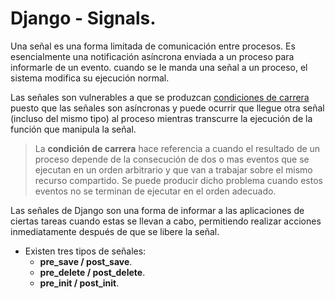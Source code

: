 # Django - Signals.

Una señal es una forma limitada de comunicación entre procesos. Es esencialmente una notificación asíncrona enviada a un proceso para informarle de un evento. cuando se le manda una señal a un proceso, el sistema modifica su ejecución normal. 

Las señales son vulnerables a que se produzcan [condiciones de carrera](https://es.wikipedia.org/wiki/Condici%C3%B3n_de_carrera) puesto que las señales son asíncronas y puede ocurrir que llegue otra señal (incluso del mismo tipo) al proceso mientras transcurre la ejecución de la función que manipula la señal.

> La __condición de carrera__ hace referencia a cuando el resultado de un proceso depende de la consecución de dos o mas eventos que se ejecutan en un orden arbitrario y que van a trabajar sobre el mismo recurso compartido. Se puede producir dicho problema cuando estos eventos no se terminan de ejecutar en el orden adecuado.

Las señales de Django son una forma de informar a las aplicaciones de ciertas tareas cuando estas se llevan a cabo, permitiendo realizar acciones inmediatamente después de que se libere la señal.

- Existen tres tipos de señales:
  - __pre_save / post_save__.
  - __pre_delete / post_delete__.
  - __pre_init / post_init__.



